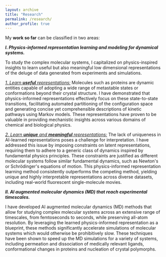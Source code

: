 ```yaml
---
layout: archive
title: "Research"
permalink: /research/
author_profile: true
---
```


My **work so far** can be classified in two areas:

***I. Physics-informed representation learning and modeling for dynamical systems.***

To study the complex molecular systems, I capitalized on physics-inspired insights to learn useful but also meaningful low dimensional representations of the deluge of data generated from experiments and simulations. 

<ins>*1. Learn **useful** representations:*</ins> Molecules such as proteins are dynamic entities capable of adopting a wide range of metastable states or conformations beyond their crystal structure. I have demonstrated that physics-informed representations effectively focus on these state-to-state transitions, facilitating automated partitioning of the configuration space and generating concise yet comprehensible descriptions of kinetic pathways using Markov models. These representations have proven to be valuable in providing mechanistic insights across various domains of chemical and biological physics. 

<ins>*2. Learn **unique** and **meaningful** representations:*</ins> The lack of uniqueness in AI-learned representations poses a challenge for interpretation. I have addressed this issue by imposing constraints on latent representations, requiring them to adhere to a generic class of dynamics inspired by fundamental physics principles. These constraints are justified as different molecular systems follow similar fundamental dynamics, such as Newton's or Schrödinger's equations of motion. This physics-informed representation learning method consistently outperforms the competing method, yielding unique and highly interpretable representations across diverse datasets, including real-world fluorescent single-molecule movies.

***II. AI augmented molecular dynamics (MD) that reach experimental timescales.***

I have developed AI augmented molecular dynamics (MD) methods that allow for studying complex molecular systems across an extensive range of timescales, from femtoseconds to seconds, while preserving all-atom resolution. By leveraging the learned physics-informed representation as a blueprint, these methods significantly accelerate simulations of molecular systems which would otherwise be prohibitively slow. These techniques have been shown to speed up the MD simulations for a variety of systems, including permeation and dissociation of medically relevant ligands, conformational changes in proteins and nucleation of crystal polymorphs. 
